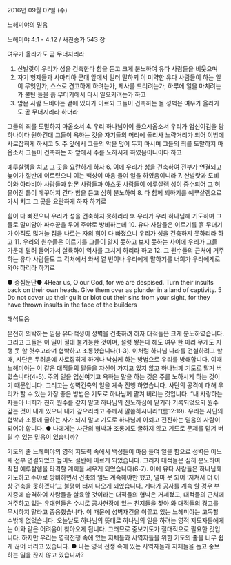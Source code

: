 2016년 09월 07일 (수)

느헤미야의 믿음



느헤미야 4:1 - 4:12 / 새찬송가 543 장


여우가 올라가도 곧 무너지리라
1. 산발랏이 우리가 성을 건축한다 함을 듣고 크게 분노하여 유다 사람들을 비웃으며 
2. 자기 형제들과 사마리아 군대 앞에서 일러 말하되 이 미약한 유다 사람들이 하는 일이 무엇인가, 스스로 견고하게 하려는가, 제사를 드리려는가, 하루에 일을 마치려는가 불탄 돌을 흙 무더기에서 다시 일으키려는가 하고 
3. 암몬 사람 도비야는 곁에 있다가 이르되 그들이 건축하는 돌 성벽은 여우가 올라가도 곧 무너지리라 하더라 

그들의 죄를 도말하지 마옵소서
4. 우리 하나님이여 들으시옵소서 우리가 업신여김을 당하나이다 원하건대 그들이 욕하는 것을 자기들의 머리에 돌리사 노략거리가 되어 이방에 사로잡히게 하시고 
5. 주 앞에서 그들의 악을 덮어 두지 마시며 그들의 죄를 도말하지 마옵소서 그들이 건축하는 자 앞에서 주를 노하시게 하였음이니이다 하고 

예루살렘을 치고 그 곳을 요란하게 하자
6. 이에 우리가 성을 건축하여 전부가 연결되고 높이가 절반에 이르렀으니 이는 백성이 마음 들여 일을 하였음이니라 
7. 산발랏과 도비야와 아라비아 사람들과 암몬 사람들과 아스돗 사람들이 예루살렘 성이 중수되어 그 허물어진 틈이 메꾸어져 간다 함을 듣고 심히 분노하여 
8. 다 함께 꾀하기를 예루살렘으로 가서 치고 그 곳을 요란하게 하자 하기로 

힘이 다 빠졌으니 우리가 성을 건축하지 못하리라
9. 우리가 우리 하나님께 기도하며 그들로 말미암아 파수꾼을 두어 주야로 방비하는데 
10. 유다 사람들은 이르기를 흙 무더기가 아직도 많거늘 짐을 나르는 자의 힘이 다 빠졌으니 우리가 성을 건축하지 못하리라 하고 
11. 우리의 원수들은 이르기를 그들이 알지 못하고 보지 못하는 사이에 우리가 그들 가운데 달려 들어가서 살륙하여 역사를 그치게 하리라 하고 
12. 그 원수들의 근처에 거주하는 유다 사람들도 그 각처에서 와서 열 번이나 우리에게 말하기를 너희가 우리에게로 와야 하리라 하기로 

● 중심문단● 4Hear us, O our God, for we are despised. Turn their insults back on their own heads. Give them over as plunder in a land of captivity. 5 Do not cover up their guilt or blot out their sins from your sight, for they have thrown insults in the face of the builders

해석도움





온전히 의탁하는 믿음 
유다백성이 성벽을 건축하려 하자 대적들은 크게 분노하였습니다. 그리고 그들은 이 일이 절대 불가능한 것이며, 설령 쌓는다 해도 여우 한 마리 무게도 지탱 못 할 헛수고라며 협박하고 조롱했습니다(1-3). 이처럼 하나님 나라를 건설하려고 할 때, 사단은 두려움에 사로잡히게 하거나 낙심케 하는 방법으로 우리를 방해합니다. 이때  느헤미야는 이 같은 대적들의 말들을 자신이 가지고 있지 않고 하나님께 기도로 맡겨 버렸습니다(4-5). 주의 일을 업신여기고 욕하는 말을 하는 것은 주를 노하시게 하는 것이기 때문입니다. 그리고는 성벽건축의 일을 계속 진행 하였습니다. 사단의 공격에 대해 우리가 할 수 있는 가장 좋은 방법은 기도로 하나님께 맡겨 버리는 것입니다. “내 사랑하는 자들아 너희가 친히 원수를 갚지 말고 하나님의 진노하심에 맡기라 기록되었으되 원수 갚는 것이 내게 있으니 내가 갚으리라고 주께서 말씀하시니라”(롬12:19). 우리는 사단의 협박과 조롱에 굴하는 자가 되지 말고 기도로 하나님께 아뢰고 전진하는 믿음의 사람이 되어야 합니다. 
● 나에게는 사단의 협박과 조롱에도 굴하지 않고 기도로 문제를 맡겨 버릴 수 있는 믿음이 있습니까? 

기도의 줄 
느헤미야의 영적 지도력 속에서 백성들이 마음 들여 일을 함으로 성벽은 어느새 전부 연결되었고 높이도 절반에 이르게 되었습니다. 그러자 대적들은 심히 분노하여 직접 예루살렘을 타격할 계획을 세우게 되었습니다(6-7). 이에 유다 사람들은 하나님께 기도하고 주야로 방비하면서 건축의 일도 계속해야만 했고, 얼마 못 되어 ‘지쳐서 더 이상 건축을 못하겠다’고 불평이 터져 나오게 되었습니다. 게다가 공사를 계속 할 경우 부지중에 습격하여 사람들을 살육할 것이라는 대적들의 협박은 거세졌고, 대적들의 근처에 거주하고 있는 유대인들은 수시로 공사현장에 있는 친지들을 찾아 와 대적들의 경고를 무시하지 말라고 종용했습니다. 이 때문에 성벽재건을 이끌고 있는 느헤미야는 고독할 수밖에 없었습니다. 오늘날도 하나님의 뜻대로 하나님의 일을 하려는 영적 지도자들에게는 이와 같은 어려움이 찾아오게 됩니다. 그러므로 중보기도가 절대적으로 필요한 것입니다. 하지만 우리는 영적전쟁 속에 있는 지체들과 사역자들을 위한 기도의 줄을 너무 쉽게 끊어 버리고 있습니다. 
● 나는 영적 전쟁 속에 있는 사역자들과 지체들을 돕고 중보 하는 일을 끊지 않고 있습니까?